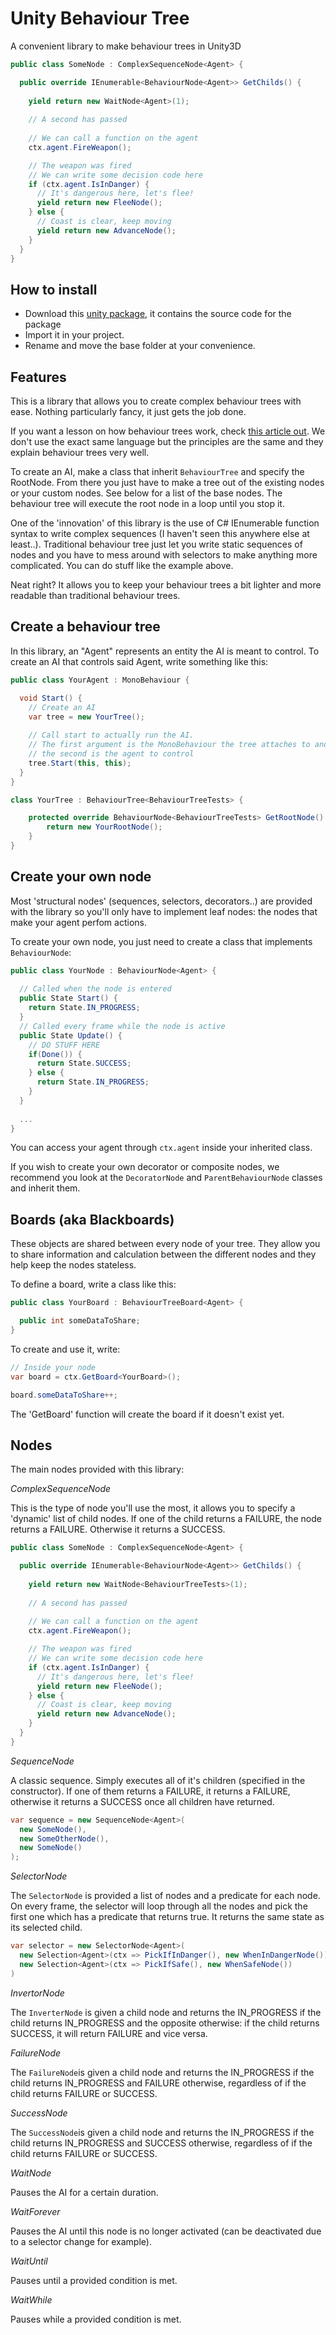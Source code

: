 # Unity Behaviour Tree

A convenient library to make behaviour trees in Unity3D

```C#
public class SomeNode : ComplexSequenceNode<Agent> {

  public override IEnumerable<BehaviourNode<Agent>> GetChilds() {
  
    yield return new WaitNode<Agent>(1);
    
    // A second has passed
    
    // We can call a function on the agent
    ctx.agent.FireWeapon();

    // The weapon was fired
    // We can write some decision code here
    if (ctx.agent.IsInDanger) {
      // It's dangerous here, let's flee!
      yield return new FleeNode();
    } else {
      // Coast is clear, keep moving
      yield return new AdvanceNode();
    }
  }
}
```

## How to install

- Download this [unity package](https://github.com/GibsS/unity-behaviour-tree/releases/download/v1.0/behaviour-tree.unitypackage), it contains the source code for the package
- Import it in your project. 
- Rename and move the base folder at your convenience.

## Features

This is a library that allows you to create complex behaviour trees with ease. Nothing particularly fancy, it just gets the job done.

If you want a lesson on how behaviour trees work, check [this article out](https://www.gamasutra.com/blogs/ChrisSimpson/20140717/221339/Behavior_trees_for_AI_How_they_work.php). We don't use the exact same  language but the principles are the same and they explain behaviour trees very well.

To create an AI, make a class that inherit ```BehaviourTree``` and specify the RootNode. From there you just have to make a tree out of
the existing nodes or your custom nodes. See below for a list of the base nodes. The behaviour tree will execute the root node in a loop until you stop it.

One of the 'innovation' of this library is the use of C# IEnumerable function syntax to write complex sequences (I haven't seen this  anywhere else at least..). Traditional behaviour tree just let you write static sequences of nodes and you have to mess around with selectors to make anything more complicated. You can do stuff like the example above.

Neat right? It allows you to keep your behaviour trees a bit lighter and more readable than traditional behaviour trees.

## Create a behaviour tree

In this library, an "Agent" represents an entity the AI is meant to control. To create an AI that controls said Agent, write something like this:

```C#
public class YourAgent : MonoBehaviour {

  void Start() {
    // Create an AI
    var tree = new YourTree();
    
    // Call start to actually run the AI.
    // The first argument is the MonoBehaviour the tree attaches to and depends on (like a coroutine), 
    // the second is the agent to control
    tree.Start(this, this);
  }
}

class YourTree : BehaviourTree<BehaviourTreeTests> {

    protected override BehaviourNode<BehaviourTreeTests> GetRootNode() {
        return new YourRootNode();
    }
}
```

## Create your own node

Most 'structural nodes' (sequences, selectors, decorators..) are provided with the library so you'll only have to implement leaf nodes: the nodes that make your agent perfom actions.

To create your own node, you just need to create a class that implements ```BehaviourNode```:

```C#
public class YourNode : BehaviourNode<Agent> {
  
  // Called when the node is entered
  public State Start() {
    return State.IN_PROGRESS;
  }
  // Called every frame while the node is active
  public State Update() {
    // DO STUFF HERE
    if(Done()) {    
      return State.SUCCESS;
    } else {
      return State.IN_PROGRESS;
    }
  }
  
  ...
}

```

You can access your agent through ```ctx.agent``` inside your inherited class.

If you wish to create your own decorator or composite nodes, we recommend you look at the ```DecoratorNode``` and ```ParentBehaviourNode``` classes and inherit them.

## Boards (aka Blackboards)

These objects are shared between every node of your tree. They allow you to share information and calculation between the different nodes and they help keep the nodes stateless.

To define a board, write a class like this:

```C#
public class YourBoard : BehaviourTreeBoard<Agent> {

  public int someDataToShare;
}
```

To create and use it, write:

```C#
// Inside your node
var board = ctx.GetBoard<YourBoard>();

board.someDataToShare++;
```

The 'GetBoard' function will create the board if it doesn't exist yet.

## Nodes

The main nodes provided with this library:

*ComplexSequenceNode*

This is the type of node you'll use the most, it allows you to specify a 'dynamic' list of child nodes. If one of the child returns a FAILURE, the node returns a FAILURE. Otherwise it returns a SUCCESS.

```C#
public class SomeNode : ComplexSequenceNode<Agent> {

  public override IEnumerable<BehaviourNode<Agent>> GetChilds() {
  
    yield return new WaitNode<BehaviourTreeTests>(1);
    
    // A second has passed
    
    // We can call a function on the agent
    ctx.agent.FireWeapon();

    // The weapon was fired
    // We can write some decision code here
    if (ctx.agent.IsInDanger) {
      // It's dangerous here, let's flee!
      yield return new FleeNode();
    } else {
      // Coast is clear, keep moving
      yield return new AdvanceNode();
    }
  }
}
```

*SequenceNode*

A classic sequence. Simply executes all of it's children (specified in the constructor). If one of them returns a FAILURE, it returns a FAILURE, otherwise it returns a SUCCESS once all children have returned.


```C#
var sequence = new SequenceNode<Agent>(
  new SomeNode(),
  new SomeOtherNode(),
  new SomeNode()
);

```

*SelectorNode*

The ```SelectorNode``` is provided a list of nodes and a predicate for each node. On every frame, the selector will loop through all the nodes and pick the first one which has a predicate that returns true. It returns the same state as its selected child.

```C#
var selector = new SelectorNode<Agent>(
  new Selection<Agent>(ctx => PickIfInDanger(), new WhenInDangerNode()),
  new Selection<Agent>(ctx => PickIfSafe(), new WhenSafeNode())
)
```

*InvertorNode*

The ```InverterNode``` is given a child node and returns the IN_PROGRESS if the child returns IN_PROGRESS and the opposite otherwise: if the child returns SUCCESS, it will return FAILURE and vice versa.

*FailureNode*

The ```FailureNode```is given a child node and returns the IN_PROGRESS if the child returns IN_PROGRESS and FAILURE otherwise, regardless of if the child returns FAILURE or SUCCESS.

*SuccessNode*

The ```SuccessNode```is given a child node and returns the IN_PROGRESS if the child returns IN_PROGRESS and SUCCESS otherwise, regardless of if the child returns FAILURE or SUCCESS.

*WaitNode*

Pauses the AI for a certain duration.

*WaitForever*

Pauses the AI until this node is no longer activated (can be deactivated due to a selector change for example).

*WaitUntil*

Pauses until a provided condition is met.

*WaitWhile*

Pauses while a provided condition is met.
